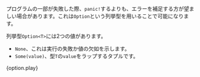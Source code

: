 <!-- Sometimes it's desirable to catch the failure of some parts of a program
instead of calling `panic!`; this can be accomplished using the `Option` enum. -->
プログラムの一部が失敗した際、`panic!`するよりも、エラーを補足する方が望ましい場合があります。これは`Option`という列挙型を用いることで可能になります。

<!-- The `Option<T>` enum has two variants: -->
列挙型`Option<T>`には2つの値があります。

<!-- * `None`, to indicate failure or lack of value, and
* `Some(value)`, a tuple struct that wraps a `value` with type `T`. -->
* `None`、これは実行の失敗か値の欠如を示します。
* `Some(value)`、型`T`の`value`をラップするタプルです。

{option.play}
